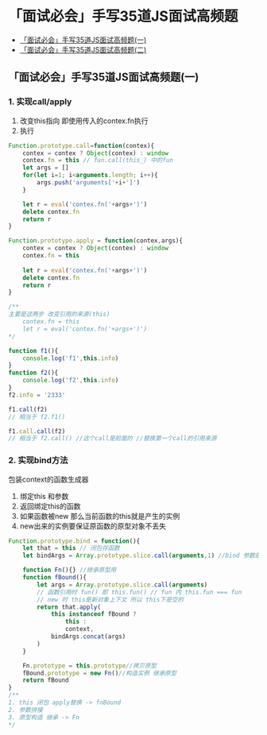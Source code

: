 # 「面试必会」手写35道JS面试高频题
- [「面试必会」手写35道JS面试高频题(一)](https://juejin.im/post/6859026583533912072)
- [「面试必会」手写35道JS面试高频题(二)](https://juejin.im/post/6870043180444680200)

## 「面试必会」手写35道JS面试高频题(一)
### 1. 实现call/apply
1. 改变this指向 即使用传入的contex.fn执行
2. 执行
```js
Function.prototype.call=function(contex){
    contex = contex ? Object(contex) : window
    contex.fn = this // fun.call(this_) 中的fun
    let args = []
    for(let i=1; i<arguments.length; i++){
        args.push('arguments['+i+']')
    }

    let r = eval('contex.fn('+args+')')
    delete contex.fn
    return r
}

Function.prototype.apply = function(contex,args){
    contex = contex ? Object(contex) : window
    contex.fn = this
    
    let r = eval('contex.fn('+args+')')
    delete contex.fn
    return r
}

/**
主要是这两步 改变引用的来源(this)
    contex.fn = this
    let r = eval('contex.fn('+args+')')
*/

function f1(){
    console.log('f1',this.info)
}
function f2(){
    console.log('f2',this.info)
}
f2.info = '2333'

f1.call(f2)
// 相当于 f2.f1()

f1.call.call(f2)
// 相当于 f2.call() //这个call是前面的 //替换第一个call的引用来源


```

### 2. 实现bind方法
包装context的函数生成器
1. 绑定this 和参数
2. 返回绑定this的函数
3. 如果函数被new 那么当前函数的this就是产生的实例
4. new出来的实例要保证原函数的原型对象不丢失

```js
Function.prototype.bind = function(){
    let that = this // 闭包存函数
    let bindArgs = Array.prototype.slice.call(arguments,1) //bind 参数部分

    function Fn(){} //继承原型用
    function fBound(){
        let args = Array.prototype.slice.call(arguments)
        // 函数引用时 fun() 即 this.fun() // fun 内 this.fun === fun
        // new 时 this是新对象上下文 所以 this下是空的
        return that.apply(
            this instanceof fBound ? 
                this :
                context,
            bindArgs.concat(args)
        )
    }

    Fn.prototype = this.prototype//拷贝原型
    fBound.prototype = new Fn()//构造实例 继承原型
    return fBound
}
/**
1. this 闭包 apply替换 -> fnBound
2. 参数拼接
3. 原型构造 继承 -> Fn
*/

```




